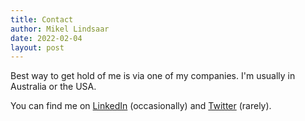 ```yaml
---
title: Contact
author: Mikel Lindsaar
date: 2022-02-04
layout: post
---
```


Best way to get hold of me is via one of my companies.  I'm usually in Australia or the USA.

You can find me on [LinkedIn](https://www.linkedin.com/in/mikellindsaar/) (occasionally) and [Twitter](https://twitter.com/lindsaar) (rarely).
